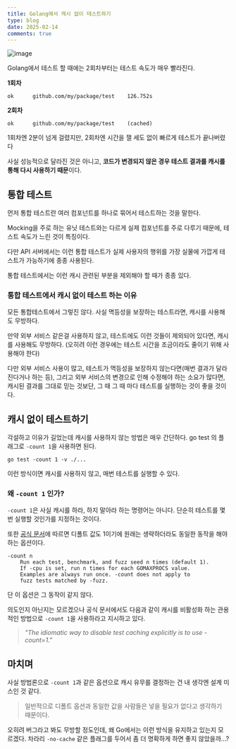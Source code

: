 ```yaml
---
title: Golang에서 캐시 없이 테스트하기
type: blog
date: 2025-02-14
comments: true
---
```

![image](/images/go/go-test-without-cache-1739518633592.png)

Golang에서 테스트 할 때에는 2회차부터는 테스트 속도가 매우 빨라진다.

**1회차**
```shell
ok      github.com/my/package/test    126.752s
```
**2회차**
```shell
ok      github.com/my/package/test    (cached)
```
1회차엔 2분이 넘게 걸렸지만, 2회차엔 시간을 잴 세도 없이 빠르게 테스트가 끝나버렸다

사실 성능적으로 달라진 것은 아니고, **코드가 변경되지 않은 경우 테스트 결과를 캐시를 통해 다시 사용하기 때문**이다.

## 통합 테스트
먼저 통합 테스트란 여러 컴포넌트를 하나로 묶어서 테스트하는 것을 말한다.

Mocking을 주로 하는 유닛 테스트와는 다르게 실제 컴포넌트를 주로 다루기 때문에, 테스트 속도가 느린 것이 특징이다.

다만 API 서버에서는 이런 통합 테스트가 실제 사용자의 행위를 가장 실물에 가깝게 테스트가 가능하기에 종종 사용된다.

통합 테스트에서는 이런 캐시 관련된 부분을 제외해야 할 때가 종종 있다.

### 통합 테스트에서 캐시 없이 테스트 하는 이유
모든 통합테스트에서 그렇진 않다. 사실 멱등성을 보장하는 테스트라면, 캐시를 사용해도 무방하다.

만약 외부 서비스 같은걸 사용하지 않고, 테스트에도 이런 것들이 제외되어 있다면, 캐시를 사용해도 무방하다. (오히려 이런 경우에는 테스트 시간을 조금이라도 줄이기 위해 사용해야 한다)

다만 외부 서비스 사용이 많고, 테스트가 멱등성을 보장하지 않는다면(매번 결과가 달라진다거나 하는 등), 그리고 외부 서비스의 변경으로 인해 수정해야 하는 소요가 많다면, 
캐시된 결과를 그대로 믿는 것보단, 그 때 그 때 마다 테스트를 실행하는 것이 좋을 것이다.

## 캐시 없이 테스트하기
각설하고 이유가 길었는데 캐시를 사용하지 않는 방법은 매우 간단하다. go test 의 플래그로 `-count 1`을 사용하면 된다.
```shell
go test -count 1 -v ./...
```

이런 방식이면 캐시를 사용하지 않고, 매번 테스트를 실행할 수 있다.

### 왜 `-count 1` 인가?
`-count 1`은 사실 캐시를 하라, 하지 말아라 하는 명령어는 아니다. 단순히 테스트를 몇번 실행할 것인가를 지정하는 것이다.

또한 [공식 문서](https://pkg.go.dev/cmd/go#hdr-Testing_flags)에 따르면 디폴트 값도 1이기에 원래는 생략하더라도 동일한 동작을 해야하는 옵션이다.
```
-count n
    Run each test, benchmark, and fuzz seed n times (default 1).
    If -cpu is set, run n times for each GOMAXPROCS value.
    Examples are always run once. -count does not apply to
    fuzz tests matched by -fuzz.
```

단 이 옵션은 그 동작이 같지 않다.

의도인지 아닌지는 모르겠으나 공식 문서에서도 다음과 같이 캐시를 비활성화 하는 관용적인 방법으로 `-count 1`을 사용하라고 지시하고 있다.
> _"The idiomatic way to disable test caching explicitly is to use -count=1."_ 

## 마치며 
사실 방법론으로 `-count 1`과 같은 옵션으로 캐시 유무를 결정하는 건 내 생각엔 설계 미스인 것 같다. 
> 일반적으로 디폴트 옵션과 동일한 값을 사람들은 넣을 필요가 없다고 생각하기 때문이다.

오히려 버그라고 봐도 무방할 정도인데, 왜 Go에서는 이런 방식을 유지하고 있는지 모르겠다. 차라리 `-no-cache` 같은 플래그를 두어서 좀 더 명확하게 하면 좋지 않았을까...?